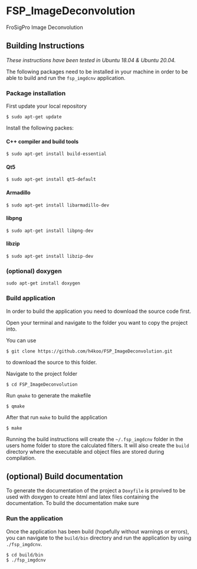 # FSP_ImageDeconvolution
FroSigPro Image Deconvolution


## Building Instructions

_These instructions have been tested in Ubuntu 18.04 & Ubuntu 20.04._

The following packages need to be installed in your machine in order to be able to build and run the `fsp_imgdcnv` application.



### Package installation
First update your local repository 

`$ sudo apt-get update`

Install the following packes:

#### C++ compiler and build tools
`$ sudo apt-get install build-essential`

####  Qt5
`$ sudo apt-get install qt5-default`

#### Armadillo
`$ sudo apt-get install libarmadillo-dev`

#### libpng
`$ sudo apt-get install libpng-dev`

#### libzip
`$ sudo apt-get install libzip-dev`

### (optional) doxygen
`sudo apt-get install doxygen`

### Build application

In order to build the application you need to download the source code first.

Open your terminal and navigate to the folder you want to copy the project into.

You can use

`$ git clone https://github.com/h4koo/FSP_ImageDeconvolution.git` 

to download the source to this folder.

Navigate to the project folder

`$ cd FSP_ImageDeconvolution`

Run `qmake` to generate the makefile

`$ qmake`

After that run `make` to build the application

`$ make`

Running the build instructions will create the `~/.fsp_imgdcnv` folder in the users home folder to store the calculated filters. It will also create the `build` directory where the executable and object files are stored during compilation.

## (optional) Build documentation
To generate the documentation of the project a `Doxyfile` is provived to be used with doxygen to create html and latex files containing the documentation. To build the documentation make sure 

### Run the application

Once the application has been build (hopefully without warnings or errors), you can navigate to the `build/bin` directory and run the application by using `./fsp_imgdcnv`.

```
$ cd build/bin
$ ./fsp_imgdcnv
```
